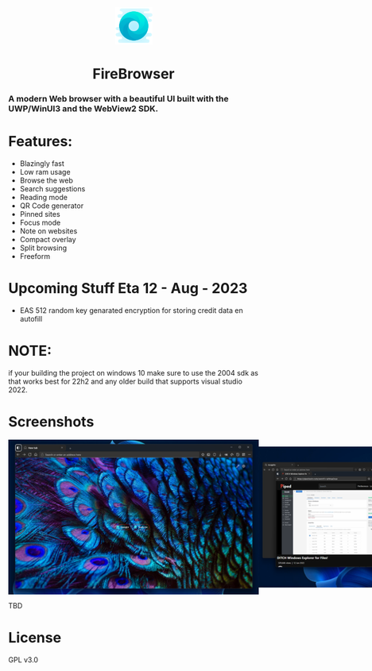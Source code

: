<div align="center">
  <img src="src/FireBrowser/Assets/logo.png" height="75" width="75" />
  <h1>FireBrowser</h1>
</div>

### A modern Web browser with a beautiful UI built with the UWP/WinUI3 and the WebView2 SDK.

# Features:
- Blazingly fast
- Low ram usage
- Browse the web
- Search suggestions
- Reading mode
- QR Code generator
- Pinned sites
- Focus mode
- Note on websites
- Compact overlay
- Split browsing
- Freeform

# Upcoming Stuff Eta 12 - Aug - 2023
- EAS 512 random key genarated encryption for storing credit data en autofill

# NOTE:
if your building the project on windows 10 make sure to use the 2004 sdk as that works best for 22h2 and any older build that supports visual studio 2022.

# Screenshots

<div style="display: flex; align-items: center;">
   <img src="src/FireBrowser/Assets/HomePage.png" />
   <img src="src/FireBrowser/Assets/Webpage.png" />
   <img src="src/FireBrowser/Assets/settings.png" />
</div>

TBD

# License
GPL v3.0
